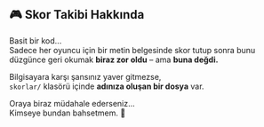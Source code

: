 ## 🎮 Skor Takibi Hakkında

Basit bir kod...  
Sadece her oyuncu için bir metin belgesinde skor tutup sonra bunu düzgünce geri okumak **biraz zor oldu** – ama **buna değdi.**

Bilgisayara karşı şansınız yaver gitmezse,  
`skorlar/` klasörü içinde **adınıza oluşan bir dosya** var.

Oraya biraz müdahale ederseniz...  
Kimseye bundan bahsetmem. 👾
